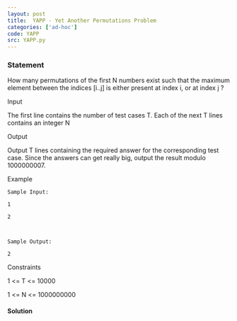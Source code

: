 ```yaml
---
layout: post
title:  YAPP - Yet Another Permutations Problem
categories: ['ad-hoc']
code: YAPP
src: YAPP.py
---
```


### **Statement**

How many permutations of the first N numbers exist such that the maximum
element between the indices [i..j] is either present at index i, or at index j
?

  
Input

The first line contains the number of test cases T. Each of the next T lines
contains an integer N

  
Output

Output T lines containing the required answer for the corresponding test case.
Since the answers can get really big, output the result modulo 1000000007.

Example

    
    
    Sample Input:
    1
    2
    
    Sample Output:
    2

Constraints

1 <= T <= 10000

1 <= N <= 1000000000



#### **Solution**



